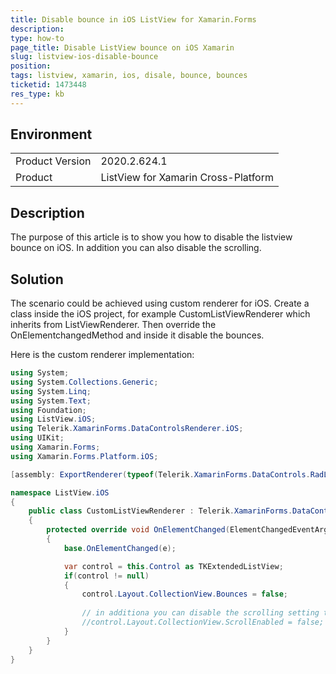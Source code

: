 ```yaml
---
title: Disable bounce in iOS ListView for Xamarin.Forms
description: 
type: how-to
page_title: Disable ListView bounce on iOS Xamarin
slug: listview-ios-disable-bounce
position: 
tags: listview, xamarin, ios, disale, bounce, bounces
ticketid: 1473448
res_type: kb
---
```


## Environment
<table>
	<tbody>
		<tr>
			<td>Product Version</td>
			<td>2020.2.624.1</td>
		</tr>
		<tr>
			<td>Product</td>
			<td>ListView for Xamarin Cross-Platform</td>
		</tr>
	</tbody>
</table>


## Description

The purpose of this article is to show you how to disable the listview bounce on iOS. In addition you can also disable the scrolling.

## Solution

The scenario could be achieved using custom renderer for iOS. Create a class inside the iOS project, for example CustomListViewRenderer which inherits from ListViewRenderer. Then override the OnElementchangedMethod and inside it disable the bounces. 

Here is the custom renderer implementation:

```C#
using System;
using System.Collections.Generic;
using System.Linq;
using System.Text;
using Foundation;
using ListView.iOS;
using Telerik.XamarinForms.DataControlsRenderer.iOS;
using UIKit;
using Xamarin.Forms;
using Xamarin.Forms.Platform.iOS;

[assembly: ExportRenderer(typeof(Telerik.XamarinForms.DataControls.RadListView), typeof(CustomListViewRenderer))]

namespace ListView.iOS
{
    public class CustomListViewRenderer : Telerik.XamarinForms.DataControlsRenderer.iOS.ListViewRenderer
    {
        protected override void OnElementChanged(ElementChangedEventArgs<Telerik.XamarinForms.DataControls.RadListView> e)
        {
            base.OnElementChanged(e);

            var control = this.Control as TKExtendedListView;
            if(control != null)
            {
                control.Layout.CollectionView.Bounces = false;
				
				// in additiona you can disable the scrolling setting the scrollenabled to false. Check the commened code below:
                //control.Layout.CollectionView.ScrollEnabled = false;
            }
        }
    }
}
```